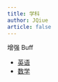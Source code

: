 ```yaml
---
title: 学科
author: JQiue
article: false
---
```


增强 Buff

+ [英语](./english/1.basic)
+ [数学](./math/1.set)
